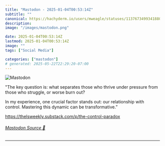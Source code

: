 ```yaml
---
title: "Mastodon - 2025-01-04T00:53:14Z"
subtitle: ""
canonical: https://hachyderm.io/users/mweagle/statuses/113767349934188014
description:
image: "/images/mastodon.png"

date: 2025-01-04T00:53:14Z
lastmod: 2025-01-04T00:53:14Z
image: ""
tags: ["Social Media"]

categories: ["mastodon"]
# generated: 2025-05-22T22:29:20-07:00
---
```

![Mastodon](/images/mastodon.png)

<p>&quot;The key question is: what separates those who thrive under pressure from those who struggle, or worse burn out?</p><p>In my experience, one crucial factor stands out: our relationship with control. Mastering this dynamic can be transformative.”</p><p><a href="https://thelsweekly.substack.com/p/the-control-paradox" target="_blank" rel="nofollow noopener noreferrer" translate="no"><span class="invisible">https://</span><span class="ellipsis">thelsweekly.substack.com/p/the</span><span class="invisible">-control-paradox</span></a></p>


###### [Mastodon Source 🐘](https://hachyderm.io/@mweagle/113767349934188014)

___
